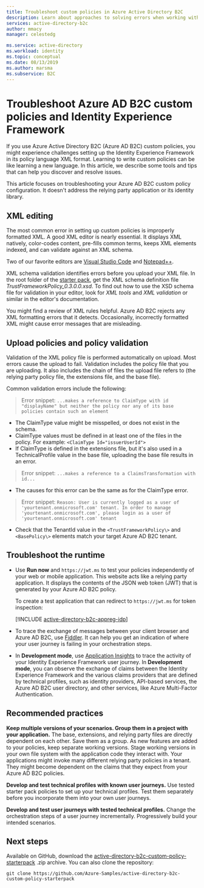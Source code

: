 ```yaml
---
title: Troubleshoot custom policies in Azure Active Directory B2C
description: Learn about approaches to solving errors when working with custom policies in Azure Active Directory B2C.
services: active-directory-b2c
author: mmacy
manager: celestedg

ms.service: active-directory
ms.workload: identity
ms.topic: conceptual
ms.date: 08/13/2019
ms.author: marsma
ms.subservice: B2C
---
```


# Troubleshoot Azure AD B2C custom policies and Identity Experience Framework

If you use Azure Active Directory B2C (Azure AD B2C) custom policies, you might experience challenges setting up the Identity Experience Framework in its policy language XML format. Learning to write custom policies can be like learning a new language. In this article, we describe some tools and tips that can help you discover and resolve issues.

This article focuses on troubleshooting your Azure AD B2C custom policy configuration. It doesn't address the relying party application or its identity library.

## XML editing

The most common error in setting up custom policies is improperly formatted XML. A good XML editor is nearly essential. It displays XML natively, color-codes content, pre-fills common terms, keeps XML elements indexed, and can validate against an XML schema.

Two of our favorite editors are [Visual Studio Code](https://code.visualstudio.com/) and [Notepad++](https://notepad-plus-plus.org/).

XML schema validation identifies errors before you upload your XML file. In the root folder of the [starter pack](https://github.com/Azure-Samples/active-directory-b2c-custom-policy-starterpack), get the XML schema definition file *TrustFrameworkPolicy_0.3.0.0.xsd*. To find out how to use the XSD schema file for validation in your editor, look for *XML tools* and *XML validation* or similar in the editor's documentation.

You might find a review of XML rules helpful. Azure AD B2C rejects any XML formatting errors that it detects. Occasionally, incorrectly formatted XML might cause error messages that are misleading.

## Upload policies and policy validation

Validation of the XML policy file is performed automatically on upload. Most errors cause the upload to fail. Validation includes the policy file that you are uploading. It also includes the chain of files the upload file refers to (the relying party policy file, the extensions file, and the base file).

Common validation errors include the following:

> Error snippet: `...makes a reference to ClaimType with id "displayName" but neither the policy nor any of its base policies contain such an element`

* The ClaimType value might be misspelled, or does not exist in the schema.
* ClaimType values must be defined in at least one of the files in the policy.
    For example: `<ClaimType Id="issuerUserId">`
* If ClaimType is defined in the extensions file, but it's also used in a TechnicalProfile value in the base file, uploading the base file results in an error.

> Error snippet: `...makes a reference to a ClaimsTransformation with id...`

* The causes for this error can be the same as for the ClaimType error.

> Error snippet: `Reason: User is currently logged as a user of 'yourtenant.onmicrosoft.com' tenant. In order to manage 'yourtenant.onmicrosoft.com', please login as a user of 'yourtenant.onmicrosoft.com' tenant`

* Check that the TenantId value in the `<TrustFrameworkPolicy\>` and `<BasePolicy\>` elements match your target Azure AD B2C tenant.

## Troubleshoot the runtime

* Use **Run now** and `https://jwt.ms` to test your policies independently of your web or mobile application. This website acts like a relying party application. It displays the contents of the JSON web token (JWT) that is generated by your Azure AD B2C policy.

    To create a test application that can redirect to `https://jwt.ms` for token inspection:

    [!INCLUDE [active-directory-b2c-appreg-idp](../../includes/active-directory-b2c-appreg-idp.md)]

* To trace the exchange of messages between your client browser and Azure AD B2C, use [Fiddler](https://www.telerik.com/fiddler). It can help you get an indication of where your user journey is failing in your orchestration steps.

* In **Development mode**, use [Application Insights](troubleshoot-with-application-insights.md) to trace the activity of your Identity Experience Framework user journey. In **Development mode**, you can observe the exchange of claims between the Identity Experience Framework and the various claims providers that are defined by technical profiles, such as identity providers, API-based services, the Azure AD B2C user directory, and other services, like Azure Multi-Factor Authentication.

## Recommended practices

**Keep multiple versions of your scenarios. Group them in a project with your application.** The base, extensions, and relying party files are directly dependent on each other. Save them as a group. As new features are added to your policies, keep separate working versions. Stage working versions in your own file system with the application code they interact with. Your applications might invoke many different relying party policies in a tenant. They might become dependent on the claims that they expect from your Azure AD B2C policies.

**Develop and test technical profiles with known user journeys.** Use tested starter pack policies to set up your technical profiles. Test them separately before you incorporate them into your own user journeys.

**Develop and test user journeys with tested technical profiles.** Change the orchestration steps of a user journey incrementally. Progressively build your intended scenarios.

## Next steps

Available on GitHub, download the [active-directory-b2c-custom-policy-starterpack](https://github.com/Azure-Samples/active-directory-b2c-custom-policy-starterpack/archive/master.zip) .zip archive. You can also clone the repository:

```
git clone https://github.com/Azure-Samples/active-directory-b2c-custom-policy-starterpack
```
